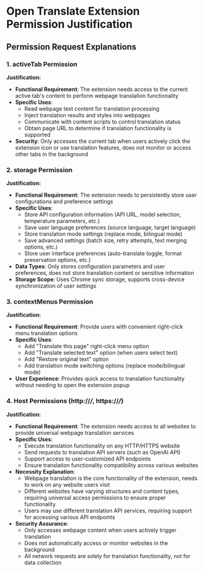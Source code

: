 # Open Translate Extension Permission Justification

## Permission Request Explanations

### 1. activeTab Permission

**Justification:**
- **Functional Requirement**: The extension needs access to the current active tab's content to perform webpage translation functionality
- **Specific Uses**:
  - Read webpage text content for translation processing
  - Inject translation results and styles into webpages
  - Communicate with content scripts to control translation status
  - Obtain page URL to determine if translation functionality is supported
- **Security**: Only accesses the current tab when users actively click the extension icon or use translation features, does not monitor or access other tabs in the background

### 2. storage Permission

**Justification:**
- **Functional Requirement**: The extension needs to persistently store user configurations and preference settings
- **Specific Uses**:
  - Store API configuration information (API URL, model selection, temperature parameters, etc.)
  - Save user language preferences (source language, target language)
  - Store translation mode settings (replace mode, bilingual mode)
  - Save advanced settings (batch size, retry attempts, text merging options, etc.)
  - Store user interface preferences (auto-translate toggle, format preservation options, etc.)
- **Data Types**: Only stores configuration parameters and user preferences, does not store translation content or sensitive information
- **Storage Scope**: Uses Chrome sync storage, supports cross-device synchronization of user settings

### 3. contextMenus Permission

**Justification:**
- **Functional Requirement**: Provide users with convenient right-click menu translation options
- **Specific Uses**:
  - Add "Translate this page" right-click menu option
  - Add "Translate selected text" option (when users select text)
  - Add "Restore original text" option
  - Add translation mode switching options (replace mode/bilingual mode)
- **User Experience**: Provides quick access to translation functionality without needing to open the extension popup

### 4. Host Permissions (http://*/*, https://*/*)

**Justification:**
- **Functional Requirement**: The extension needs access to all websites to provide universal webpage translation services
- **Specific Uses**:
  - Execute translation functionality on any HTTP/HTTPS website
  - Send requests to translation API servers (such as OpenAI API)
  - Support access to user-customized API endpoints
  - Ensure translation functionality compatibility across various websites
- **Necessity Explanation**:
  - Webpage translation is the core functionality of the extension, needs to work on any website users visit
  - Different websites have varying structures and content types, requiring universal access permissions to ensure proper functionality
  - Users may use different translation API services, requiring support for accessing various API endpoints
- **Security Assurance**:
  - Only accesses webpage content when users actively trigger translation
  - Does not automatically access or monitor websites in the background
  - All network requests are solely for translation functionality, not for data collection
